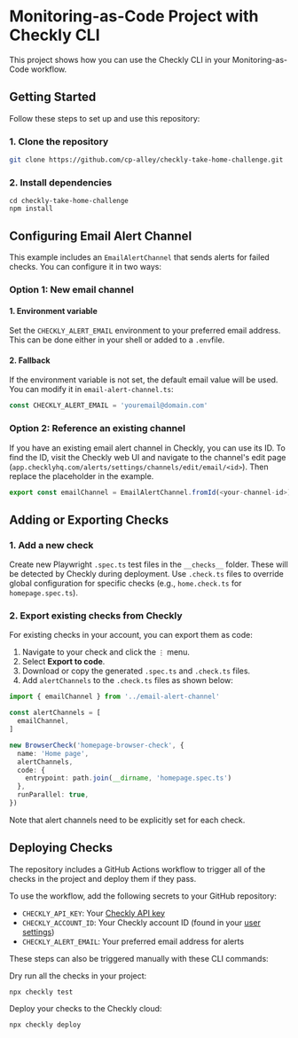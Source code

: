 # Monitoring-as-Code Project with Checkly CLI

This project shows how you can use the Checkly CLI in your Monitoring-as-Code workflow.

## Getting Started

Follow these steps to set up and use this repository:

### 1. Clone the repository

```bash
git clone https://github.com/cp-alley/checkly-take-home-challenge.git
```

### 2. Install dependencies

```
cd checkly-take-home-challenge
npm install
```

## Configuring Email Alert Channel

This example includes an `EmailAlertChannel` that sends alerts for failed checks. You can configure it in two ways:

### Option 1: New email channel
#### 1. Environment variable

Set the `CHECKLY_ALERT_EMAIL` environment to your preferred email address. This can be done either in your shell or added to a `.env`file.

#### 2. Fallback

If the environment variable is not set, the default email value will be used. You can modify it in `email-alert-channel.ts`:

```ts
const CHECKLY_ALERT_EMAIL = 'youremail@domain.com'
```

### Option 2: Reference an existing channel

If you have an existing email alert channel in Checkly, you can use its ID. To find the ID, visit the Checkly web UI and navigate to the channel's edit page (`app.checklyhq.com/alerts/settings/channels/edit/email/<id>`). Then replace the placeholder in the example.

```ts
export const emailChannel = EmailAlertChannel.fromId(<your-channel-id>)
```

## Adding or Exporting Checks

### 1. Add a new check

Create new Playwright `.spec.ts` test files in the `__checks__` folder. These will be detected by Checkly during deployment. Use `.check.ts` files to override global configuration for specific checks (e.g., `home.check.ts` for `homepage.spec.ts`).

### 2. Export existing checks from Checkly

For existing checks in your account, you can export them as code:

1. Navigate to your check and click the `⋮` menu.
2. Select **Export to code**.
3. Download or copy the generated `.spec.ts` and `.check.ts` files.
4. Add `alertChannels` to the `.check.ts` files as shown below:
```ts
import { emailChannel } from '../email-alert-channel'

const alertChannels = [
  emailChannel,
]

new BrowserCheck('homepage-browser-check', {
  name: 'Home page',
  alertChannels,
  code: {
    entrypoint: path.join(__dirname, 'homepage.spec.ts')
  },
  runParallel: true,
})
```
Note that alert channels need to be explicitly set for each check.

## Deploying Checks

The repository includes a GitHub Actions workflow to trigger all of the checks in the project and deploy them if they pass.

To use the workflow, add the following secrets to your GitHub repository:
- `CHECKLY_API_KEY`: Your [Checkly API key](https://www.checklyhq.com/docs/accounts-and-users/creating-api-key/#creating-an-api-key-in-checkly---checkly-docs)
- `CHECKLY_ACCOUNT_ID`: Your Checkly account ID (found in your [user settings](https://app.checklyhq.com/settings/account/general))
- `CHECKLY_ALERT_EMAIL`: Your preferred email address for alerts

These steps can also be triggered manually with these CLI commands:

Dry run all the checks in your project:
```
npx checkly test
```
Deploy your checks to the Checkly cloud:
```
npx checkly deploy
```